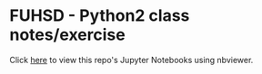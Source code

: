 # FUHSD - Python2 class notes/exercise

Click [here](https://nbviewer.jupyter.org/github/Sudhakar7777777/fuhsd-python2/tree/master/Sudhakar/) to view this repo's Jupyter Notebooks using nbviewer.
